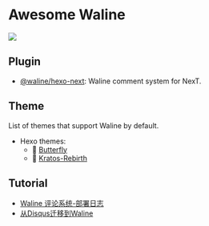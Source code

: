 # Awesome Waline

[![](https://raw.githubusercontent.com/sindresorhus/awesome/main/media/badge-flat2.svg?sanitize=true)](https://github.com/sindresorhus/awesome)

## Plugin

- [@waline/hexo-next](https://npmjs.com/@waline/hexo-next): Waline comment system for NexT.


## Theme

List of themes that support Waline by default.

- Hexo themes:
  - 🦋 [Butterfly](https://github.com/jerryc127/hexo-theme-butterfly)
  - 🍬 [Kratos-Rebirth](https://github.com/Candinya/Kratos-Rebirth)


## Tutorial

- [Waline 评论系统-部署日志](https://blog.ccknbc.cc/posts/waline-commens-system-deployment-logs/)
- [从Disqus迁移到Waline](https://candinya.com/posts/migrate-from-disqus-to-waline/)
